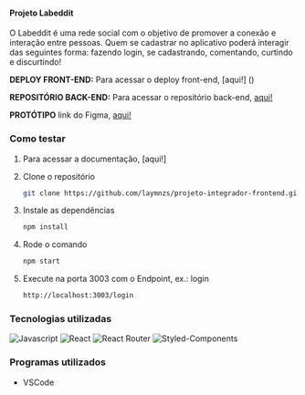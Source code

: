 #### Projeto Labeddit

O Labeddit é uma rede social com o objetivo de promover a conexão e interação entre pessoas. Quem se cadastrar no aplicativo poderá interagir das seguintes forma: fazendo login, se cadastrando, comentando, curtindo e discurtindo!

**DEPLOY FRONT-END:** 
Para acessar o deploy front-end, [aqui!] ()



**REPOSITÓRIO BACK-END:** 
Para acessar o repositório back-end, [aqui!](https://github.com/laymnzs/projeto-integrador-backend)



**PROTÓTIPO** 
link do Figma, [aqui!](https://www.figma.com/file/Byakv89sjTqI6NG2NRAAKJ/Projeto-Integrador-Labeddit?node-id=0%3A1&t=haX9j5M0lHbjWnAr-0)


### Como testar

1. Para acessar a documentação, [aqui!]

2. Clone o repositório
   ```sh
   git clone https://github.com/laymnzs/projeto-integrador-frontend.git
   ```
3. Instale as dependências
   ```sh
   npm install
   ```
4. Rode o comando
   ```sh
   npm start
   ```
5. Execute na porta 3003 com o Endpoint, ex.: login
   ```sh
   http://localhost:3003/login
   ```


### Tecnologias utilizadas

![Javascript](https://img.shields.io/badge/JavaScript-323330?style=for-the-badge&logo=javascript&logoColor=F7DF1E)
![React](https://img.shields.io/badge/React-20232A?style=for-the-badge&logo=react&logoColor=61DAFB)
![React Router](https://img.shields.io/badge/React_Router-CA4245?style=for-the-badge&logo=react-router&logoColor=white)
![Styled-Components](https://img.shields.io/badge/styled--components-DB7093?style=for-the-badge&logo=styled-components&logoColor=white)


### Programas utilizados
- VSCode

